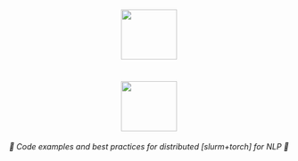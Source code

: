 <h1 align="center">
    <a href="https://slurm.schedmd.com/quickstart.html">
    <img src="https://upload.wikimedia.org/wikipedia/commons/3/3a/Slurm_logo.svg" width="100" height="90">
    </a>
</h1>
<h1 align="center">
    <a href="https://pytorch.org/tutorials/beginner/dist_overview.html">
    <img src="https://cdn-images-1.medium.com/max/1200/1*KKADWARPMxHb-WMxCgW_xA.png" width="100" height="90">
    </a>
</h1>



<p align="center">
  <i align="center">🚀 Code examples and best practices for distributed [slurm+torch] for NLP 🚀</i>
</p>
